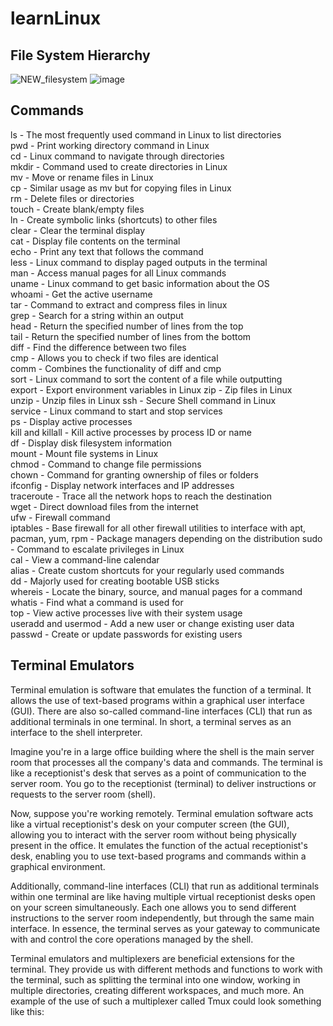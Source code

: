 # learnLinux

## File System Hierarchy
![NEW_filesystem](https://github.com/user-attachments/assets/b11c6225-8074-47e6-bbaf-f86aced2618a)
![image](https://github.com/user-attachments/assets/80caafe1-b035-45a5-93b9-bc8c62bd0ee2)

## Commands
ls - The most frequently used command in Linux to list directories  
pwd - Print working directory command in Linux  
cd - Linux command to navigate through directories   
mkdir - Command used to create directories in Linux    
mv - Move or rename files in Linux  
cp - Similar usage as mv but for copying files in Linux  
rm - Delete files or directories  
touch - Create blank/empty files  
ln - Create symbolic links (shortcuts) to other files  
clear - Clear the terminal display  
cat - Display file contents on the terminal  
echo - Print any text that follows the command  
less - Linux command to display paged outputs in the terminal  
man - Access manual pages for all Linux commands  
uname - Linux command to get basic information about the OS  
whoami - Get the active username   
tar - Command to extract and compress files in linux  
grep - Search for a string within an output  
head - Return the specified number of lines from the top  
tail - Return the specified number of lines from the bottom  
diff - Find the difference between two files  
cmp - Allows you to check if two files are identical  
comm - Combines the functionality of diff and cmp  
sort - Linux command to sort the content of a file while outputting  
export - Export environment variables in Linux 
zip - Zip files in Linux  
unzip - Unzip files in Linux 
ssh - Secure Shell command in Linux  
service - Linux command to start and stop services  
ps - Display active processes  
kill and killall - Kill active processes by process ID or name  
df - Display disk filesystem information  
mount - Mount file systems in Linux  
chmod - Command to change file permissions  
chown - Command for granting ownership of files or folders  
ifconfig - Display network interfaces and IP addresses  
traceroute - Trace all the network hops to reach the destination  
wget - Direct download files from the internet  
ufw - Firewall command  
iptables - Base firewall for all other firewall utilities to interface with apt, pacman, yum, rpm - Package managers depending on the distribution
sudo - Command to escalate privileges in Linux   
cal - View a command-line calendar  
alias - Create custom shortcuts for your regularly used commands  
dd - Majorly used for creating bootable USB sticks  
whereis - Locate the binary, source, and manual pages for a command  
whatis - Find what a command is used for  
top - View active processes live with their system usage   
useradd and usermod - Add a new user or change existing user data  
passwd - Create or update passwords for existing users  

## Terminal Emulators
Terminal emulation is software that emulates the function of a terminal. It allows the use of text-based programs within a graphical user interface (GUI). There are also so-called command-line interfaces (CLI) that run as additional terminals in one terminal. In short, a terminal serves as an interface to the shell interpreter.

Imagine you're in a large office building where the shell is the main server room that processes all the company's data and commands. The terminal is like a receptionist's desk that serves as a point of communication to the server room. You go to the receptionist (terminal) to deliver instructions or requests to the server room (shell).

Now, suppose you're working remotely. Terminal emulation software acts like a virtual receptionist's desk on your computer screen (the GUI), allowing you to interact with the server room without being physically present in the office. It emulates the function of the actual receptionist's desk, enabling you to use text-based programs and commands within a graphical environment.

Additionally, command-line interfaces (CLI) that run as additional terminals within one terminal are like having multiple virtual receptionist desks open on your screen simultaneously. Each one allows you to send different instructions to the server room independently, but through the same main interface. In essence, the terminal serves as your gateway to communicate with and control the core operations managed by the shell.

Terminal emulators and multiplexers are beneficial extensions for the terminal. They provide us with different methods and functions to work with the terminal, such as splitting the terminal into one window, working in multiple directories, creating different workspaces, and much more. An example of the use of such a multiplexer called Tmux could look something like this:

